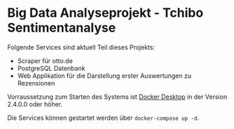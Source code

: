 # Big Data Analyseprojekt - Tchibo Sentimentanalyse

Folgende Services sind aktuell Teil dieses Projekts:
- Scraper für otto.de
- PostgreSQL Datenbank
- Web Applikation für die Darstellung erster Auswertungen zu Rezensionen

Vorraussetzung zum Starten des Systems ist [Docker Desktop](https://www.docker.com/get-started) in der Version 2.4.0.0 oder höher.

Die Services können gestartet werden über ``docker-compose up -d``.